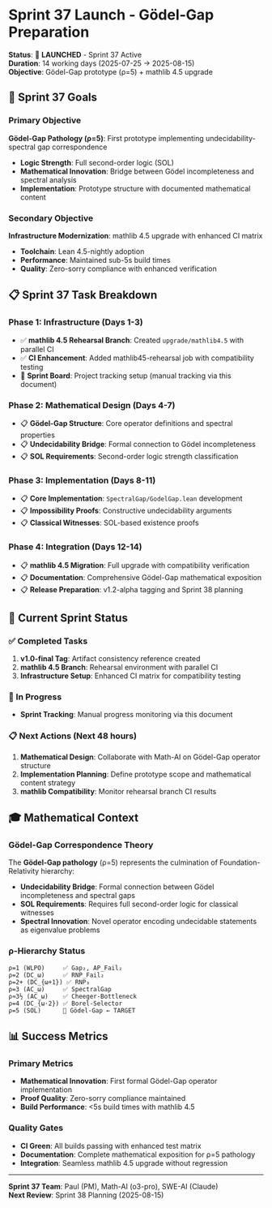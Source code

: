 # Sprint 37 Launch - Gödel-Gap Preparation

**Status**: 🚀 **LAUNCHED** - Sprint 37 Active  
**Duration**: 14 working days (2025-07-25 → 2025-08-15)  
**Objective**: Gödel-Gap prototype (ρ=5) + mathlib 4.5 upgrade  

## 🎯 Sprint 37 Goals

### Primary Objective
**Gödel-Gap Pathology (ρ=5)**: First prototype implementing undecidability-spectral gap correspondence
- **Logic Strength**: Full second-order logic (SOL)
- **Mathematical Innovation**: Bridge between Gödel incompleteness and spectral analysis  
- **Implementation**: Prototype structure with documented mathematical content

### Secondary Objective  
**Infrastructure Modernization**: mathlib 4.5 upgrade with enhanced CI matrix
- **Toolchain**: Lean 4.5-nightly adoption
- **Performance**: Maintained sub-5s build times
- **Quality**: Zero-sorry compliance with enhanced verification

## 📋 Sprint 37 Task Breakdown

### Phase 1: Infrastructure (Days 1-3)
- ✅ **mathlib 4.5 Rehearsal Branch**: Created `upgrade/mathlib4.5` with parallel CI
- ✅ **CI Enhancement**: Added mathlib45-rehearsal job with compatibility testing
- 🔄 **Sprint Board**: Project tracking setup (manual tracking via this document)

### Phase 2: Mathematical Design (Days 4-7)
- 📋 **Gödel-Gap Structure**: Core operator definitions and spectral properties
- 📋 **Undecidability Bridge**: Formal connection to Gödel incompleteness  
- 📋 **SOL Requirements**: Second-order logic strength classification

### Phase 3: Implementation (Days 8-11)
- 📋 **Core Implementation**: `SpectralGap/GodelGap.lean` development
- 📋 **Impossibility Proofs**: Constructive undecidability arguments
- 📋 **Classical Witnesses**: SOL-based existence proofs

### Phase 4: Integration (Days 12-14)
- 📋 **mathlib 4.5 Migration**: Full upgrade with compatibility verification
- 📋 **Documentation**: Comprehensive Gödel-Gap mathematical exposition
- 📋 **Release Preparation**: v1.2-alpha tagging and Sprint 38 planning

## 🚧 Current Sprint Status

### ✅ Completed Tasks
1. **v1.0-final Tag**: Artifact consistency reference created
2. **mathlib 4.5 Branch**: Rehearsal environment with parallel CI
3. **Infrastructure Setup**: Enhanced CI matrix for compatibility testing

### 🔄 In Progress
- **Sprint Tracking**: Manual progress monitoring via this document

### 📋 Next Actions (Next 48 hours)
1. **Mathematical Design**: Collaborate with Math-AI on Gödel-Gap operator structure
2. **Implementation Planning**: Define prototype scope and mathematical content strategy
3. **mathlib Compatibility**: Monitor rehearsal branch CI results

## 🎓 Mathematical Context

### Gödel-Gap Correspondence Theory
The **Gödel-Gap pathology** (ρ=5) represents the culmination of Foundation-Relativity hierarchy:

- **Undecidability Bridge**: Formal connection between Gödel incompleteness and spectral gaps
- **SOL Requirements**: Requires full second-order logic for classical witnesses
- **Spectral Innovation**: Novel operator encoding undecidable statements as eigenvalue problems

### ρ-Hierarchy Status
```
ρ=1 (WLPO)     ✅ Gap₂, AP_Fail₂ 
ρ=2 (DC_ω)     ✅ RNP_Fail₂
ρ=2+ (DC_{ω+1}) ✅ RNP₃
ρ=3 (AC_ω)     ✅ SpectralGap
ρ≈3½ (AC_ω)    ✅ Cheeger-Bottleneck  
ρ=4 (DC_{ω·2}) ✅ Borel-Selector
ρ=5 (SOL)      🚧 Gödel-Gap ← TARGET
```

## 📊 Success Metrics

### Primary Metrics
- **Mathematical Innovation**: First formal Gödel-Gap operator implementation
- **Proof Quality**: Zero-sorry compliance maintained
- **Build Performance**: <5s build times with mathlib 4.5

### Quality Gates
- **CI Green**: All builds passing with enhanced test matrix
- **Documentation**: Complete mathematical exposition for ρ=5 pathology
- **Integration**: Seamless mathlib 4.5 upgrade without regression

---

**Sprint 37 Team**: Paul (PM), Math-AI (o3-pro), SWE-AI (Claude)  
**Next Review**: Sprint 38 Planning (2025-08-15)